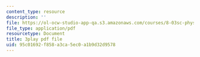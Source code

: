 ```yaml
---
content_type: resource
description: ''
file: https://ol-ocw-studio-app-qa.s3.amazonaws.com/courses/8-03sc-physics-iii-vibrations-and-waves-fall-2016/95c01692f858a3ca5ec0a1b9d32d9578_1JeBWHzrRD4.pdf
file_type: application/pdf
resourcetype: Document
title: 3play pdf file
uid: 95c01692-f858-a3ca-5ec0-a1b9d32d9578
---
```

